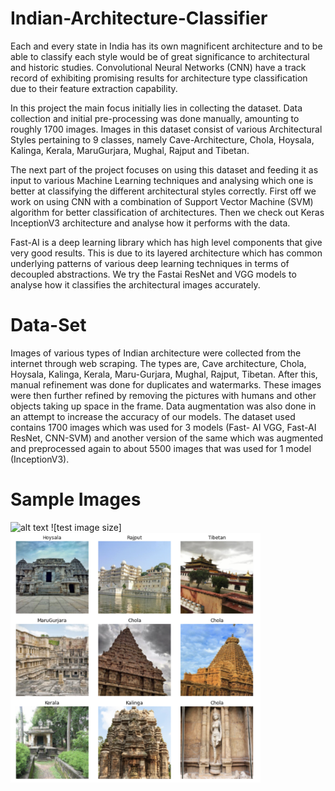 # Indian-Architecture-Classifier
Each and every state in India has its own magnificent architecture and to be able to classify each style would be of great significance to architectural and historic studies. Convolutional Neural Networks (CNN) have a track record of exhibiting promising results for architecture type classification due to their feature extraction capability.

In this project the main focus initially lies in collecting the dataset. Data collection and initial pre-processing was done manually, amounting to roughly 1700 images. Images in this dataset consist of various Architectural Styles pertaining to 9 classes, namely Cave-Architecture, Chola, Hoysala, Kalinga, Kerala, MaruGurjara, Mughal, Rajput and Tibetan.

The next part of the project focuses on using this dataset and feeding it as input to various Machine Learning techniques and analysing which one is better at classifying the different architectural styles correctly. First off we work on using CNN with a combination of Support Vector Machine (SVM) algorithm for better classification of architectures. Then we check out Keras InceptionV3 architecture and analyse how it performs with the data.

Fast-AI is a deep learning library which has high level components that give very good results. This is due to its layered architecture which has common underlying patterns of various deep learning techniques in terms of decoupled abstractions. We try the Fastai ResNet and VGG models to analyse how it classifies the architectural images accurately.

# Data-Set
Images of various types of Indian architecture were collected from the internet through web scraping. The types are, Cave architecture, Chola, Hoysala, Kalinga, Kerala, Maru-Gurjara, Mughal, Rajput, Tibetan. After this, manual refinement was done for duplicates and watermarks.
These images were then further refined by removing the pictures with humans and other objects taking up space in the frame. Data augmentation was also done in an attempt to increase the accuracy of our models.
The dataset used contains 1700 images which was used for 3 models (Fast- AI VGG, Fast-AI ResNet, CNN-SVM) and another version of the same which was augmented and preprocessed again to about 5500 images that was used for 1 model (InceptionV3).

# Sample Images
![alt text](https://github.com/21-aditya/Indian-Architecture-Classifier/blob/Computer_Science/SampleImages/Screenshot%202022-07-16%20at%2010.55.31%20PM.png|width=300px)
![test image size]<img src="https://github.com/21-aditya/Indian-Architecture-Classifier/blob/Computer_Science/SampleImages/Screenshot%202022-07-16%20at%2010.55.31%20PM.png" width="400" height="400">
